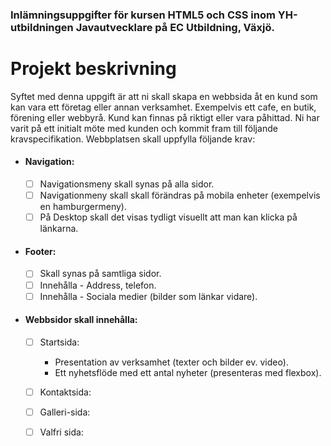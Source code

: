 ### Inlämningsuppgifter för kursen HTML5 och CSS inom YH-utbildningen Javautvecklare på EC Utbildning, Växjö.

# Projekt beskrivning

Syftet med denna uppgift är att ni skall skapa en webbsida åt en kund som kan vara ett företag eller annan verksamhet.
Exempelvis ett cafe, en butik, förening eller webbyrå. Kund kan finnas på riktigt eller vara påhittad. Ni har varit på
ett initialt möte med kunden och kommit fram till följande kravspecifikation. Webbplatsen skall uppfylla följande krav:

- #### Navigation:

  - [ ] Navigationsmeny skall synas på alla sidor.
  - [ ] Navigationmeny skall skall förändras på mobila enheter (exempelvis en hamburgermeny).
  - [ ] På Desktop skall det visas tydligt visuellt att man kan klicka på länkarna.

- #### Footer:

  - [ ] Skall synas på samtliga sidor.
  - [ ] Innehålla - Address, telefon.
  - [ ] Innehålla - Sociala medier (bilder som länkar vidare).

- #### Webbsidor skall innehålla:

  - [ ] Startsida:

    - Presentation av verksamhet (texter och bilder ev. video).
    - Ett nyhetsflöde med ett antal nyheter (presenteras med flexbox).

  - [ ] Kontaktsida:

  - [ ] Galleri-sida:

  - [ ] Valfri sida:
